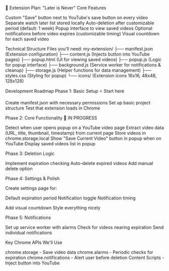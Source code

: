 🎯 Extension Plan: "Later is Never"
Core Features

Custom "Save" button next to YouTube's save button on every video
Separate watch later list stored locally
Auto-deletion after customizable period (default: 1 week)
Popup interface to view saved videos
Optional notifications before video expires (customizable timing)
Visual countdown for each saved video

Technical Structure
Files you'll need:
my-extension/
├── manifest.json (Extension configuration)
├── content.js (Injects button into YouTube pages)
├── popup.html (UI for viewing saved videos)
├── popup.js (Logic for popup interface)
├── background.js (Service worker for notifications & cleanup)
├── storage.js (Helper functions for data management)
├── styles.css (Styling for popup)
└── icons/ (Extension icons 16x16, 48x48, 128x128)

Development Roadmap
Phase 1: Basic Setup ⭐ Start here

Create manifest.json with necessary permissions
Set up basic project structure
Test that extension loads in Chrome

Phase 2: Core Functionality 🚧 IN PROGRESS

Detect when user opens popup on a YouTube video page
Extract video data (URL, title, thumbnail, timestamp) from current page
Store videos in chrome.storage.local
Show "Save Current Video" button in popup when on YouTube
Display saved videos list in popup

Phase 3: Deletion Logic

Implement expiration checking
Auto-delete expired videos
Add manual delete option

Phase 4: Settings & Polish

Create settings page for:

Default expiration period
Notification toggle
Notification timing

Add visual countdown
Style everything nicely

Phase 5: Notifications

Set up service worker with alarms
Check for videos nearing expiration
Send individual notifications

Key Chrome APIs We'll Use

chrome.storage - Save video data
chrome.alarms - Periodic checks for expiration
chrome.notifications - Alert user before deletion
Content Scripts - Inject button into YouTube

